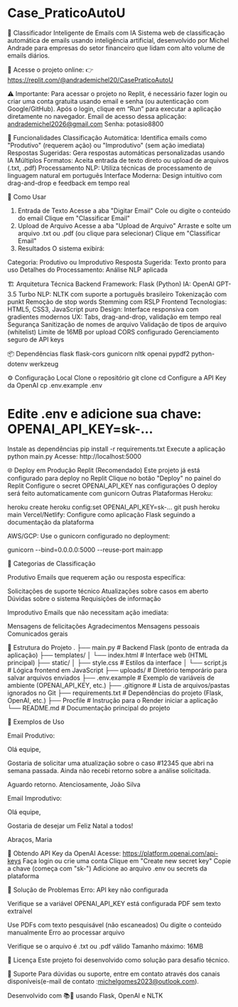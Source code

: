 # Case_PraticoAutoU

📧 Classificador Inteligente de Emails com IA
Sistema web de classificação automática de emails usando inteligência artificial, desenvolvido por Michel Andrade para empresas do setor financeiro que lidam com alto volume de emails diários.

🔗 Acesse o projeto online:
👉 https://replit.com/@andrademichel20/CasePraticoAutoU

⚠️ Importante: Para acessar o projeto no Replit, é necessário fazer login ou criar uma conta gratuita usando email e senha (ou autenticação com Google/GitHub).
Após o login, clique em “Run” para executar a aplicação diretamente no navegador.
Email de acesso dessa aplicação: andrademichel2026@gmail.com
Senha: potasio8800


🎯 Funcionalidades
Classificação Automática: Identifica emails como "Produtivo" (requerem ação) ou "Improdutivo" (sem ação imediata)
Respostas Sugeridas: Gera respostas automáticas personalizadas usando IA
Múltiplos Formatos: Aceita entrada de texto direto ou upload de arquivos (.txt, .pdf)
Processamento NLP: Utiliza técnicas de processamento de linguagem natural em português
Interface Moderna: Design intuitivo com drag-and-drop e feedback em tempo real

🚀 Como Usar
1. Entrada de Texto
Acesse a aba "Digitar Email"
Cole ou digite o conteúdo do email
Clique em "Classificar Email"
2. Upload de Arquivo
Acesse a aba "Upload de Arquivo"
Arraste e solte um arquivo .txt ou .pdf (ou clique para selecionar)
Clique em "Classificar Email"
3. Resultados
O sistema exibirá:

Categoria: Produtivo ou Improdutivo
Resposta Sugerida: Texto pronto para uso
Detalhes do Processamento: Análise NLP aplicada

🏗️ Arquitetura Técnica
Backend
Framework: Flask (Python)
IA: OpenAI GPT-3.5 Turbo
NLP: NLTK com suporte a português brasileiro
Tokenização com punkt
Remoção de stop words
Stemming com RSLP
Frontend
Tecnologias: HTML5, CSS3, JavaScript puro
Design: Interface responsiva com gradientes modernos
UX: Tabs, drag-and-drop, validação em tempo real
Segurança
Sanitização de nomes de arquivo
Validação de tipos de arquivo (whitelist)
Limite de 16MB por upload
CORS configurado
Gerenciamento seguro de API keys

📦 Dependências
flask
flask-cors
gunicorn
nltk
openai
pypdf2
python-dotenv
werkzeug

⚙️ Configuração Local
Clone o repositório
git clone <seu-repositorio>
cd <nome-do-projeto>
Configure a API Key da OpenAI
cp .env.example .env
# Edite .env e adicione sua chave: OPENAI_API_KEY=sk-...
Instale as dependências
pip install -r requirements.txt
Execute a aplicação
python main.py
Acesse: http://localhost:5000

🌐 Deploy em Produção
Replit (Recomendado)
Este projeto já está configurado para deploy no Replit
Clique no botão "Deploy" no painel do Replit
Configure o secret OPENAI_API_KEY nas configurações
O deploy será feito automaticamente com gunicorn
Outras Plataformas
Heroku:

heroku create <nome-app>
heroku config:set OPENAI_API_KEY=sk-...
git push heroku main
Vercel/Netlify: Configure como aplicação Flask seguindo a documentação da plataforma

AWS/GCP: Use o gunicorn configurado no deployment:

gunicorn --bind=0.0.0.0:5000 --reuse-port main:app

📝 Categorias de Classificação

Produtivo
Emails que requerem ação ou resposta específica:

Solicitações de suporte técnico
Atualizações sobre casos em aberto
Dúvidas sobre o sistema
Requisições de informação

Improdutivo
Emails que não necessitam ação imediata:

Mensagens de felicitações
Agradecimentos
Mensagens pessoais
Comunicados gerais

🔧 Estrutura do Projeto
.
├── main.py                 # Backend Flask (ponto de entrada da aplicação)
├── templates/
│   └── index.html          # Interface web (HTML principal)
├── static/
│   ├── style.css           # Estilos da interface
│   └── script.js           # Lógica frontend em JavaScript
├── uploads/                # Diretório temporário para salvar arquivos enviados
├── .env.example            # Exemplo de variáveis de ambiente (OPENAI_API_KEY, etc.)
├── .gitignore              # Lista de arquivos/pastas ignorados no Git
├── requirements.txt        # Dependências do projeto (Flask, OpenAI, etc.)
├── Procfile                # Instrução para o Render iniciar a aplicação
└── README.md               # Documentação principal do projeto

🎨 Exemplos de Uso

Email Produtivo:

Olá equipe,

Gostaria de solicitar uma atualização sobre o caso #12345 
que abri na semana passada. Ainda não recebi retorno sobre 
a análise solicitada.

Aguardo retorno.
Atenciosamente,
João Silva

Email Improdutivo:

Olá equipe,

Gostaria de desejar um Feliz Natal a todos!

Abraços,
Maria

🔐 Obtendo API Key da OpenAI
Acesse: https://platform.openai.com/api-keys
Faça login ou crie uma conta
Clique em "Create new secret key"
Copie a chave (começa com "sk-")
Adicione ao arquivo .env ou secrets da plataforma

🐛 Solução de Problemas
Erro: API key não configurada

Verifique se a variável OPENAI_API_KEY está configurada
PDF sem texto extraível

Use PDFs com texto pesquisável (não escaneados)
Ou digite o conteúdo manualmente
Erro ao processar arquivo

Verifique se o arquivo é .txt ou .pdf válido
Tamanho máximo: 16MB

📄 Licença
Este projeto foi desenvolvido como solução para desafio técnico.

👥 Suporte
Para dúvidas ou suporte, entre em contato através dos canais disponíveis(e-mail de contato :michelgomes2023@outlook.com).

Desenvolvido com 📚🤖 usando Flask, OpenAI e NLTK
